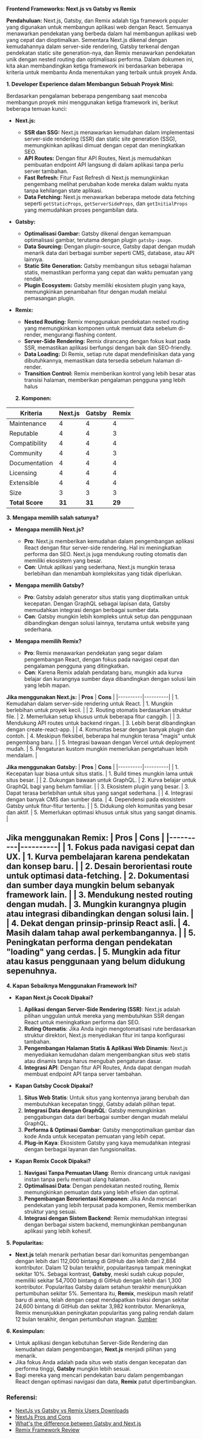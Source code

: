 **Frontend Frameworks: Next.js vs Gatsby vs Remix**

**Pendahuluan:**
Next.js, Gatsby, dan Remix adalah tiga framework populer yang digunakan untuk membangun aplikasi web dengan React. Semuanya menawarkan pendekatan yang berbeda dalam hal membangun aplikasi web yang cepat dan dioptimalkan. Sementara Next.js dikenal dengan kemudahannya dalam server-side rendering, Gatsby terkenal dengan pendekatan static site generation-nya, dan Remix menawarkan pendekatan unik dengan nested routing dan optimalisasi performa. Dalam dokumen ini, kita akan membandingkan ketiga framework ini berdasarkan beberapa kriteria untuk membantu Anda menentukan yang terbaik untuk proyek Anda.

**1. Developer Experience dalam Membangun Sebuah Proyek Mini:**

Berdasarkan pengalaman beberapa pengembang saat mencoba membangun proyek mini menggunakan ketiga framework ini, berikut beberapa temuan kunci:

- **Next.js:**
  - **SSR dan SSG:** Next.js menawarkan kemudahan dalam implementasi server-side rendering (SSR) dan static site generation (SSG), memungkinkan aplikasi dimuat dengan cepat dan meningkatkan SEO.
  - **API Routes:** Dengan fitur API Routes, Next.js memudahkan pembuatan endpoint API langsung di dalam aplikasi tanpa perlu server tambahan.
  - **Fast Refresh:** Fitur Fast Refresh di Next.js memungkinkan pengembang melihat perubahan kode mereka dalam waktu nyata tanpa kehilangan state aplikasi.
  - **Data Fetching:** Next.js menawarkan beberapa metode data fetching seperti `getStaticProps`, `getServerSideProps`, dan `getInitialProps` yang memudahkan proses pengambilan data.

- **Gatsby:**
  - **Optimalisasi Gambar:** Gatsby dikenal dengan kemampuan optimalisasi gambar, terutama dengan plugin `gatsby-image`.
  - **Data Sourcing:** Dengan plugin-source, Gatsby dapat dengan mudah menarik data dari berbagai sumber seperti CMS, database, atau API lainnya.
  - **Static Site Generation:** Gatsby membangun situs sebagai halaman statis, memastikan performa yang cepat dan waktu pemuatan yang rendah.
  - **Plugin Ecosystem:** Gatsby memiliki ekosistem plugin yang kaya, memungkinkan penambahan fitur dengan mudah melalui pemasangan plugin.

- **Remix:**
  - **Nested Routing:** Remix menggunakan pendekatan nested routing yang memungkinkan komponen untuk memuat data sebelum di-render, mengurangi flashing content.
  - **Server-Side Rendering:** Remix dirancang dengan fokus kuat pada SSR, memastikan aplikasi berfungsi dengan baik dan SEO-friendly.
  - **Data Loading:** Di Remix, setiap rute dapat mendefinisikan data yang dibutuhkannya, memastikan data tersedia sebelum halaman di-render.
  - **Transition Control:** Remix memberikan kontrol yang lebih besar atas transisi halaman, memberikan pengalaman pengguna yang lebih halus


  **2. Komponen:**

| Kriteria          | Next.js  | Gatsby | Remix |
|-------------------|----------|--------|-------|
| Maintenance       | 4        | 4      | 4     |
| Reputable         | 4        | 4      | 3     |
| Compatibility     | 4        | 4      | 4     |
| Community         | 4        | 4      | 3     |
| Documentation     | 4        | 4      | 4     |
| Licensing         | 4        | 4      | 4     |
| Extensible        | 4        | 4      | 4     |
| Size              | 3        | 3      | 3     |
| **Total Score**   | **31**   | **31** | **29**|


**3. Mengapa memilih salah satunya?**

- **Mengapa memilih Next.js?**
  - **Pro**: Next.js memberikan kemudahan dalam pengembangan aplikasi React dengan fitur server-side rendering. Hal ini meningkatkan performa dan SEO. Next.js juga mendukung routing otomatis dan memiliki ekosistem yang besar.
  - **Con**: Untuk aplikasi yang sederhana, Next.js mungkin terasa berlebihan dan menambah kompleksitas yang tidak diperlukan.
  
- **Mengapa memilih Gatsby?**
  - **Pro**: Gatsby adalah generator situs statis yang dioptimalkan untuk kecepatan. Dengan GraphQL sebagai lapisan data, Gatsby memudahkan integrasi dengan berbagai sumber data.
  - **Con**: Gatsby mungkin lebih kompleks untuk setup dan penggunaan dibandingkan dengan solusi lainnya, terutama untuk website yang sederhana.

- **Mengapa memilih Remix?**
  - **Pro**: Remix menawarkan pendekatan yang segar dalam pengembangan React, dengan fokus pada navigasi cepat dan pengalaman pengguna yang ditingkatkan.
  - **Con**: Karena Remix adalah pendatang baru, mungkin ada kurva belajar dan kurangnya sumber daya dibandingkan dengan solusi lain yang lebih mapan.

**Jika menggunakan Next.js:**
| **Pros** | **Cons** |
|----------|----------|
| 1. Kemudahan dalam server-side rendering untuk React. | 1. Mungkin berlebihan untuk proyek kecil. |
| 2. Routing otomatis berdasarkan struktur file. | 2. Memerlukan setup khusus untuk beberapa fitur canggih. |
| 3. Mendukung API routes untuk backend ringan. | 3. Lebih berat dibandingkan dengan create-react-app. |
| 4. Komunitas besar dengan banyak plugin dan contoh. | 4. Meskipun fleksibel, beberapa hal mungkin terasa "magis" untuk pengembang baru. |
| 5. Integrasi bawaan dengan Vercel untuk deployment mudah. | 5. Pengaturan kustom mungkin memerlukan pengetahuan lebih mendalam. |

**Jika menggunakan Gatsby:**
| **Pros** | **Cons** |
|----------|----------|
| 1. Kecepatan luar biasa untuk situs statis. | 1. Build times mungkin lama untuk situs besar. |
| 2. Dukungan bawaan untuk GraphQL. | 2. Kurva belajar untuk GraphQL bagi yang belum familiar. |
| 3. Ekosistem plugin yang besar. | 3. Dapat terasa berlebihan untuk situs yang sangat sederhana. |
| 4. Integrasi dengan banyak CMS dan sumber data. | 4. Dependensi pada ekosistem Gatsby untuk fitur-fitur tertentu. |
| 5. Didukung oleh komunitas yang besar dan aktif. | 5. Memerlukan optimasi khusus untuk situs yang sangat dinamis. |

**Jika menggunakan Remix:**
| **Pros** | **Cons** |
|----------|----------|
| 1. Fokus pada navigasi cepat dan UX. | 1. Kurva pembelajaran karena pendekatan dan konsep baru. |
| 2. Desain berorientasi route untuk optimasi data-fetching. | 2. Dokumentasi dan sumber daya mungkin belum sebanyak framework lain. |
| 3. Mendukung nested routing dengan mudah. | 3. Mungkin kurangnya plugin atau integrasi dibandingkan dengan solusi lain. |
| 4. Dekat dengan prinsip-prinsip React asli. | 4. Masih dalam tahap awal perkembangannya. |
| 5. Peningkatan performa dengan pendekatan "loading" yang cerdas. | 5. Mungkin ada fitur atau kasus penggunaan yang belum didukung sepenuhnya.
---

**4. Kapan Sebaiknya Menggunakan Framework Ini?**

- **Kapan Next.js Cocok Dipakai?**
  1. **Aplikasi dengan Server-Side Rendering (SSR)**: Next.js adalah pilihan unggulan untuk mereka yang membutuhkan SSR dengan React untuk meningkatkan performa dan SEO.
  2. **Ruting Otomatis**: Jika Anda ingin mengotomatisasi rute berdasarkan struktur direktori, Next.js menyediakan fitur ini tanpa konfigurasi tambahan.
  3. **Pengembangan Halaman Statis & Aplikasi Web Dinamis**: Next.js menyediakan kemudahan dalam mengembangkan situs web statis atau dinamis tanpa harus mengubah pengaturan dasar.
  4. **Integrasi API**: Dengan fitur API Routes, Anda dapat dengan mudah membuat endpoint API tanpa server tambahan.

- **Kapan Gatsby Cocok Dipakai?**
  1. **Situs Web Statis**: Untuk situs yang kontennya jarang berubah dan membutuhkan kecepatan tinggi, Gatsby adalah pilihan tepat.
  2. **Integrasi Data dengan GraphQL**: Gatsby memungkinkan penggabungan data dari berbagai sumber dengan mudah melalui GraphQL.
  3. **Performa & Optimasi Gambar**: Gatsby mengoptimalkan gambar dan kode Anda untuk kecepatan pemuatan yang lebih cepat.
  4. **Plug-in Kaya**: Ekosistem Gatsby yang kaya memudahkan integrasi dengan berbagai layanan dan fungsionalitas.

- **Kapan Remix Cocok Dipakai?**
  1. **Navigasi Tanpa Pemuatan Ulang**: Remix dirancang untuk navigasi instan tanpa perlu memuat ulang halaman.
  2. **Optimalisasi Data**: Dengan pendekatan nested routing, Remix memungkinkan pemuatan data yang lebih efisien dan optimal.
  3. **Pengembangan Berorientasi Komponen**: Jika Anda mencari pendekatan yang lebih terpusat pada komponen, Remix memberikan struktur yang sesuai.
  4. **Integrasi dengan Sistem Backend**: Remix memudahkan integrasi dengan berbagai sistem backend, memungkinkan pembangunan aplikasi yang lebih kohesif.


**5. Popularitas:**

- **Next.js** telah menarik perhatian besar dari komunitas pengembangan dengan lebih dari 112,000 bintang di GitHub dan lebih dari 2,884 kontributor. Dalam 12 bulan terakhir, popularitasnya tampak meningkat sekitar 10%. Sebagai kontrast, **Gatsby**, meski sudah cukup populer, memiliki sekitar 54,7000 bintang di GitHub dengan lebih dari 1,300 kontributor. Popularitas Gatsby dalam setahun terakhir menunjukkan pertumbuhan sekitar 5%. Sementara itu, **Remix**, meskipun masih relatif baru di arena, telah dengan cepat mendapatkan traksi dengan sekitar 24,600 bintang di GitHub dan sekitar 3,982 kontributor. Menariknya, Remix menunjukkan peningkatan popularitas yang paling rendah dalam 12 bulan terakhir, dengan pertumbuhan stagnan. [Sumber](https://npmtrends.com/gatsby-vs-next-vs-remix)

**6. Kesimpulan:**

- Untuk aplikasi dengan kebutuhan Server-Side Rendering dan kemudahan dalam pengembangan, **Next.js** menjadi pilihan yang menarik.
- Jika fokus Anda adalah pada situs web statis dengan kecepatan dan performa tinggi, **Gatsby** mungkin lebih sesuai.
- Bagi mereka yang mencari pendekatan baru dalam pengembangan React dengan optimasi navigasi dan data, **Remix** patut dipertimbangkan.



### Referensi:

- [NextJs vs Gatsby vs Remix Users Downloads](https://npmtrends.com/gatsby-vs-next-vs-remix)
- [NextJs Pros and Cons](https://pagepro.co/blog/pros-and-cons-of-nextjs/)
- [What's the difference between Gatsby and Next.js](https://hygraph.com/blog/gatsby-vs-nextjs)
- [Remix Framework Review](https://hackernoon.com/remix-framework-review)